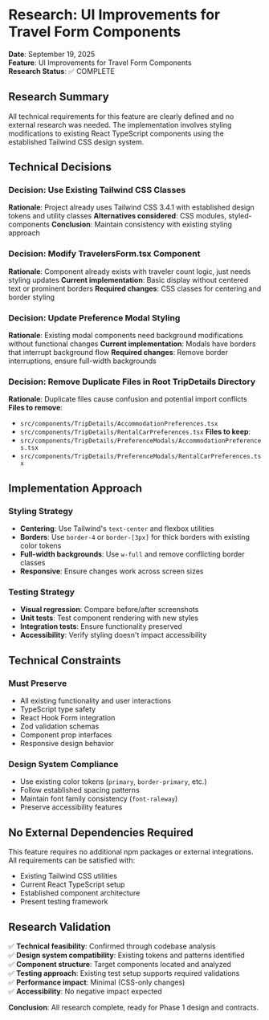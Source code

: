 # Research: UI Improvements for Travel Form Components

**Date**: September 19, 2025  
**Feature**: UI Improvements for Travel Form Components  
**Research Status**: ✅ COMPLETE

## Research Summary

All technical requirements for this feature are clearly defined and no external research was needed. The implementation involves styling modifications to existing React TypeScript components using the established Tailwind CSS design system.

## Technical Decisions

### Decision: Use Existing Tailwind CSS Classes
**Rationale**: Project already uses Tailwind CSS 3.4.1 with established design tokens and utility classes
**Alternatives considered**: CSS modules, styled-components
**Conclusion**: Maintain consistency with existing styling approach

### Decision: Modify TravelersForm.tsx Component
**Rationale**: Component already exists with traveler count logic, just needs styling updates
**Current implementation**: Basic display without centered text or prominent borders
**Required changes**: CSS classes for centering and border styling

### Decision: Update Preference Modal Styling
**Rationale**: Existing modal components need background modifications without functional changes
**Current implementation**: Modals have borders that interrupt background flow
**Required changes**: Remove border interruptions, ensure full-width backgrounds

### Decision: Remove Duplicate Files in Root TripDetails Directory
**Rationale**: Duplicate files cause confusion and potential import conflicts
**Files to remove**:
- `src/components/TripDetails/AccommodationPreferences.tsx`
- `src/components/TripDetails/RentalCarPreferences.tsx`
**Files to keep**:
- `src/components/TripDetails/PreferenceModals/AccommodationPreferences.tsx`
- `src/components/TripDetails/PreferenceModals/RentalCarPreferences.tsx`

## Implementation Approach

### Styling Strategy
- **Centering**: Use Tailwind's `text-center` and flexbox utilities
- **Borders**: Use `border-4` or `border-[3px]` for thick borders with existing color tokens
- **Full-width backgrounds**: Use `w-full` and remove conflicting border classes
- **Responsive**: Ensure changes work across screen sizes

### Testing Strategy
- **Visual regression**: Compare before/after screenshots
- **Unit tests**: Test component rendering with new styles
- **Integration tests**: Ensure functionality preserved
- **Accessibility**: Verify styling doesn't impact accessibility

## Technical Constraints

### Must Preserve
- All existing functionality and user interactions
- TypeScript type safety
- React Hook Form integration
- Zod validation schemas
- Component prop interfaces
- Responsive design behavior

### Design System Compliance
- Use existing color tokens (`primary`, `border-primary`, etc.)
- Follow established spacing patterns
- Maintain font family consistency (`font-raleway`)
- Preserve accessibility features

## No External Dependencies Required

This feature requires no additional npm packages or external integrations. All requirements can be satisfied with:
- Existing Tailwind CSS utilities
- Current React TypeScript setup
- Established component architecture
- Present testing framework

## Research Validation

✅ **Technical feasibility**: Confirmed through codebase analysis  
✅ **Design system compatibility**: Existing tokens and patterns identified  
✅ **Component structure**: Target components located and analyzed  
✅ **Testing approach**: Existing test setup supports required validations  
✅ **Performance impact**: Minimal (CSS-only changes)  
✅ **Accessibility**: No negative impact expected  

**Conclusion**: All research complete, ready for Phase 1 design and contracts.